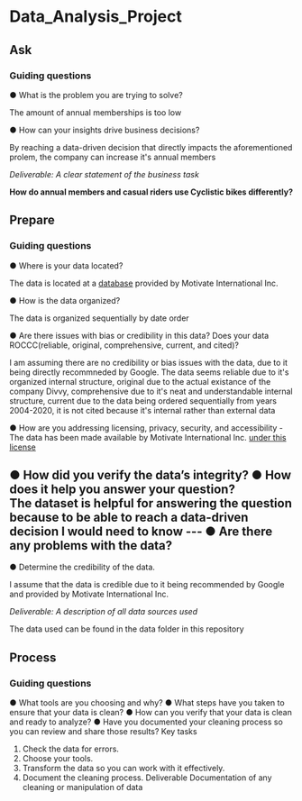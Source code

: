 # Data_Analysis_Project

## Ask
### Guiding questions
● What is the problem you are trying to solve?  

The amount of annual memberships is too low  

● How can your insights drive business decisions?  

By reaching a data-driven decision that directly impacts the aforementioned prolem, the company can increase it's annual members  

_Deliverable: A clear statement of the business task_

**How do annual members and casual riders use Cyclistic bikes differently?**  

## Prepare   
### Guiding questions  

● Where is your data located?  

The data is located at a [database](https://divvy-tripdata.s3.amazonaws.com/index.html) provided by Motivate International Inc. 

● How is the data organized?  

The data is organized sequentially by date order    

● Are there issues with bias or credibility in this data? Does your data ROCCC(reliable, original, comprehensive, current, and cited)?  

I am assuming there are no credibility or bias issues with the data, due to it being directly recommneded by Google. The data seems reliable due to it's organized internal structure, original due to the actual existance of the company Divvy, comprehensive due to it's neat and understandable internal structure, current due to the data being ordered sequentially from years 2004-2020, it is not cited because it's internal rather than external data   

● How are you addressing licensing, privacy, security, and accessibility - The data has been made available by
Motivate International Inc. [under this license](https://www.divvybikes.com/data-license-agreement)   

● How did you verify the data’s integrity?
● How does it help you answer your question?  
The dataset is helpful for answering the question because to be able to reach a data-driven decision I would need to know ---
● Are there any problems with the data?
---
● Determine the credibility of the data.  

I assume that the data is credible due to it being recommended by Google and provided by Motivate International Inc. 

_Deliverable: A description of all data sources used_

The data used can be found in the data folder in this repository

## Process
### Guiding questions
● What tools are you choosing and why?
● What steps have you taken to ensure that your data is clean?
● How can you verify that your data is clean and ready to analyze?
● Have you documented your cleaning process so you can review and share those results?
Key tasks
1. Check the data for errors.
2. Choose your tools.
3. Transform the data so you can work with it effectively.
4. Document the cleaning process.
Deliverable
Documentation of any cleaning or manipulation of data
